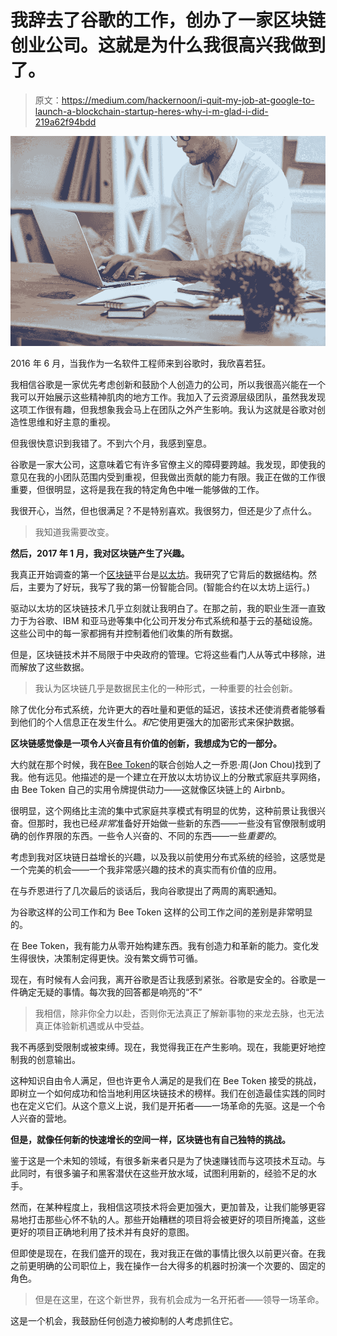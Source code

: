 # 我辞去了谷歌的工作，创办了一家区块链创业公司。这就是为什么我很高兴我做到了。

> 原文：<https://medium.com/hackernoon/i-quit-my-job-at-google-to-launch-a-blockchain-startup-heres-why-i-m-glad-i-did-219a62f94bdd>

![](img/db93b860ffa29f443ee94eacd9d862ae.png)

2016 年 6 月，当我作为一名软件工程师来到谷歌时，我欣喜若狂。

我相信谷歌是一家优先考虑创新和鼓励个人创造力的公司，所以我很高兴能在一个我可以开始展示这些精神肌肉的地方工作。我加入了云资源层级团队，虽然我发现这项工作很有趣，但我想象我会马上在团队之外产生影响。我认为这就是谷歌对创造性思维和好主意的重视。

但我很快意识到我错了。不到六个月，我感到窒息。

谷歌是一家大公司，这意味着它有许多官僚主义的障碍要跨越。我发现，即使我的意见在我的小团队范围内受到重视，但我做出贡献的能力有限。我正在做的工作很重要，但很明显，这将是我在我的特定角色中唯一能够做的工作。

我很开心，当然，但也很满足？不是特别喜欢。我很努力，但还是少了点什么。

> 我知道我需要改变。

**然后，2017 年 1 月，我对区块链产生了兴趣。**

我真正开始调查的第一个[区块链](https://hackernoon.com/tagged/blockchain)平台是[以太坊](https://hackernoon.com/tagged/ethereum)。我研究了它背后的数据结构。然后，主要为了好玩，我写了我的第一份智能合同。(智能合约在以太坊上运行。)

驱动以太坊的区块链技术几乎立刻就让我明白了。在那之前，我的职业生涯一直致力于为谷歌、IBM 和亚马逊等集中化公司开发分布式系统和基于云的基础设施。这些公司中的每一家都拥有并控制着他们收集的所有数据。

但是，区块链技术并不局限于中央政府的管理。它将这些看门人从等式中移除，进而解放了这些数据。

> 我认为区块链几乎是数据民主化的一种形式，一种重要的社会创新。

除了优化分布式系统，允许更大的吞吐量和更低的延迟，该技术还使消费者能够看到他们的个人信息正在发生什么。*和*它使用更强大的加密形式来保护数据。

**区块链感觉像是一项令人兴奋且有价值的创新，我想成为它的一部分。**

大约就在那个时候，我在[Bee Token](https://www.beetoken.com/)的联合创始人之一乔恩·周(Jon Chou)找到了我。他有远见。他描述的是一个建立在开放以太坊协议上的分散式家庭共享网络，由 Bee Token 自己的实用令牌提供动力——这就像区块链上的 Airbnb。

很明显，这个网络比主流的集中式家庭共享模式有明显的优势，这种前景让我很兴奋。但那时，我也已经*非常*准备好开始做一些新的东西——一些没有官僚限制或明确的创作界限的东西。一些令人兴奋的、不同的东西——一些*重要的*。

考虑到我对区块链日益增长的兴趣，以及我以前使用分布式系统的经验，这感觉是一个完美的机会——一个我非常感兴趣的技术的真实而有价值的应用。

在与乔恩进行了几次最后的谈话后，我向谷歌提出了两周的离职通知。

为谷歌这样的公司工作和为 Bee Token 这样的公司工作之间的差别是非常明显的。

在 Bee Token，我有能力从零开始构建东西。我有创造力和革新的能力。变化发生得很快，决策制定得更快。没有繁文缛节可循。

现在，有时候有人会问我，离开谷歌是否让我感到紧张。谷歌是安全的。谷歌是一件确定无疑的事情。每次我的回答都是响亮的“不”

> 我相信，除非你全力以赴，否则你无法真正了解新事物的来龙去脉，也无法真正体验新机遇或从中受益。

我不再感到受限制或被束缚。现在，我觉得我正在产生影响。现在，我能更好地控制我的创意输出。

这种知识自由令人满足，但也许更令人满足的是我们在 Bee Token 接受的挑战，即树立一个如何成功和恰当地利用区块链技术的榜样。我们在创造最佳实践的同时也在定义它们。从这个意义上说，我们是开拓者——一场革命的先驱。这是一个令人兴奋的营地。

**但是，就像任何新的快速增长的空间一样，区块链也有自己独特的挑战。**

鉴于这是一个未知的领域，有很多新来者只是为了快速赚钱而与这项技术互动。与此同时，有很多骗子和黑客潜伏在这些开放水域，试图利用新的，经验不足的水手。

然而，在某种程度上，我相信这项技术将会更加强大，更加普及，让我们能够更容易地打击那些心怀不轨的人。那些开始糟糕的项目将会被更好的项目所掩盖，这些更好的项目正确地利用了技术并有良好的意图。

但即使是现在，在我们盛开的现在，我对我正在做的事情比很久以前更兴奋。在我之前更明确的公司职位上，我在操作一台大得多的机器时扮演一个次要的、固定的角色。

> 但是在这里，在这个新世界，我有机会成为一名开拓者——领导一场革命。

这是一个机会，我鼓励任何创造力被抑制的人考虑抓住它。